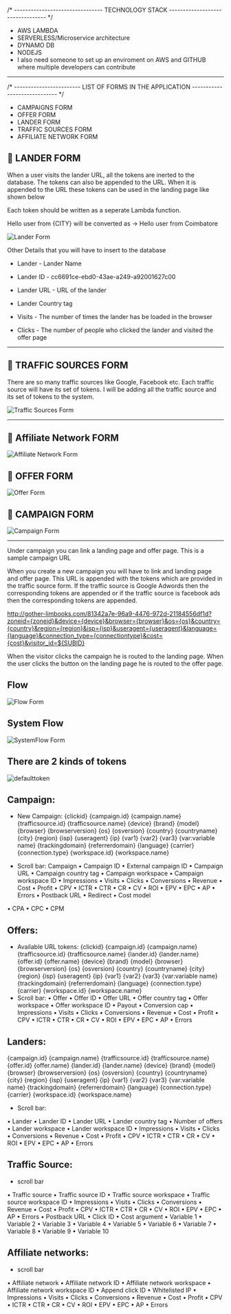 /* -------------------------------- TECHNOLOGY STACK --------------------------------- */

* AWS LAMBDA
* SERVERLESS/Microservice architecture
* DYNAMO DB
* NODEJS
* I also need someone to set up an enviroment on AWS and GITHUB where multiple developers can contribute
---

/* ------------------------ LIST OF FORMS IN THE APPLICATION ----------------------------- */

* CAMPAIGNS FORM
* OFFER FORM
* LANDER FORM
* TRAFFIC SOURCES FORM
* AFFILIATE NETWORK FORM

## :green_book: LANDER FORM

When a user visits the lander URL, all the tokens are inerted to the database. The tokens can also be appended to the URL. When it is appended to the URL these tokens can be used in the landing page like shown below

Each token should be written as a seperate Lambda function.

Hello user from {CITY}  will be converted as -> Hello user from Coimbatore

![Lander Form](images/land.png "Lander Form")

Other Details that you will have to insert to the database

* Lander - Lander Name
* Lander ID - cc6691ce-ebd0-43ae-a249-a92001627c00
* Lander URL - URL of the lander
* Lander Country tag

* Visits  - The number of times the lander has be loaded in the browser
* Clicks  - The number of people who clicked the lander and visited the offer page

---

## :green_book: TRAFFIC SOURCES FORM 

There are so many traffic sources like Google, Facebook etc. Each traffic source will have its set of tokens. I will be adding all the traffic source and its set of tokens to the system.

![Traffic Sources Form](images/traffic.png "Traffic Sources Form")

---

## :green_book: Affiliate Network FORM

![Affiliate Network Form](images/affiliate.png "Affiliate Network Form")

## :green_book: OFFER FORM

![Offer Form](images/offer.png "Offer Form")

## :green_book: CAMPAIGN FORM

![Campaign Form](images/campaign.png "Campaign Form")

---

Under campaign you can link a landing page and offer page. This is a sample campaign URL

When you create a new campaign you will have to link and landing page and offer page. This URL is appended with the tokens which are provided in the traffic source form. If the traffic source is Google Adwords then the corresponding tokens are appended or if the traffic source is facebook ads then the corresponding tokens are appended.

http://gother-limbooks.com/81342a7e-96a9-4476-972d-21184556df1d?zoneid={zoneid}&device={device}&browser={browser}&os={os}&country={country}&region={region}&isp={isp}&useragent={useragent}&language={language}&connection_type={connectiontype}&cost={cost}&visitor_id=${SUBID}

When the visitor clicks the campaign he is routed to the landing page. When the user clicks the button on the landing page he is routed to the offer page.

## Flow

![Flow Form](images/flow.jpg "flow")

## System Flow
![SystemFlow Form](images/systemflow.jpg "flow")


## There are 2 kinds of tokens

![defaulttoken](images/defaulttoken.png "flow")

## Campaign:
* New Campaign:
{clickid}
{campaign.id}
{campaign.name}
{trafficsource.id}
{trafficsource.name}
{device}
{brand}
{model}
{browser}
{browserversion}
{os}
{osversion}
{country}
{countryname}
{city}
{region}
{isp}
{useragent}
{ip}
{var1}
{var2}
{var3}
{var:variable name}
{trackingdomain}
{referrerdomain}
{language}
{carrier}
{connection.type}
{workspace.id}
{workspace.name}

* Scroll bar:
    Campaign
•	  Campaign ID
•	  External campaign ID
•	  Campaign URL
•	  Campaign country tag
•	  Campaign workspace
•	  Campaign workspace ID
•	  Impressions
•	  Visits
•	  Clicks
•	  Conversions
•	  Revenue
•	  Cost
•	  Profit
•	  CPV
•	  ICTR
•	  CTR
•	  CR
•	  CV
•	  ROI
•	  EPV
•	  EPC
•	  AP
•	  Errors
•	  Postback URL
•	  Redirect
•	  Cost model

•	  CPA
•	  CPC
•	  CPM

## Offers:
* Available URL tokens:
{clickid}
{campaign.id}
{campaign.name}
{trafficsource.id}
{trafficsource.name}
{lander.id}
{lander.name}
{offer.id}
{offer.name}
{device}
{brand}
{model}
{browser}
{browserversion}
{os}
{osversion}
{country}
{countryname}
{city}
{region}
{isp}
{useragent}
{ip}
{var1}
{var2}
{var3}
{var:variable name}
{trackingdomain}
{referrerdomain}
{language}
{connection.type}
{carrier}
{workspace.id}
{workspace.name}
* Scroll bar:
•	  Offer
•	  Offer ID
•	  Offer URL
•	  Offer country tag
•	  Offer workspace
•	  Offer workspace ID
•	  Payout
•	  Conversion cap
•	  Impressions
•	  Visits
•	  Clicks
•	  Conversions
•	  Revenue
•	  Cost
•	  Profit
•	  CPV
•	  ICTR
•	  CTR
•	  CR
•	  CV
•	  ROI
•	  EPV
•	  EPC
•	  AP
•	  Errors


## Landers:

{campaign.id}
{campaign.name}
{trafficsource.id}
{trafficsource.name}
{offer.id}
{offer.name}
{lander.id}
{lander.name}
{device}
{brand}
{model}
{browser}
{browserversion}
{os}
{osversion}
{country}
{countryname}
{city}
{region}
{isp}
{useragent}
{ip}
{var1}
{var2}
{var3}
{var:variable name}
{trackingdomain}
{referrerdomain}
{language}
{connection.type}
{carrier}
{workspace.id}
{workspace.name}
* Scroll bar:

•	  Lander
•	  Lander ID
•	  Lander URL
•	  Lander country tag
•	  Number of offers
•	  Lander workspace
•	  Lander workspace ID
•	  Impressions
•	  Visits
•	  Clicks
•	  Conversions
•	  Revenue
•	  Cost
•	  Profit
•	  CPV
•	  ICTR
•	  CTR
•	  CR
•	  CV
•	  ROI
•	  EPV
•	  EPC
•	  AP
•	  Errors

## Traffic Source:
* scroll bar

•	 Traffic source
•	  Traffic source ID
•	  Traffic source workspace
•	  Traffic source workspace ID
•	  Impressions
•	  Visits
•	  Clicks
•	  Conversions
•	  Revenue
•	  Cost
•	  Profit
•	  CPV
•	  ICTR
•	  CTR
•	  CR
•	  CV
•	  ROI
•	  EPV
•	  EPC
•	  AP
•	  Errors
•	  Postback URL
•	  Click ID
•	  Cost argument
•	  Variable 1
•	  Variable 2
•	  Variable 3
•	  Variable 4
•	  Variable 5
•	  Variable 6
•	  Variable 7
•	  Variable 8
•	  Variable 9
•	  Variable 10


## Affiliate networks:
* scroll bar

•	Affiliate network
•	  Affiliate network ID
•	  Affiliate network workspace
•	  Affiliate network workspace ID
•	  Append click ID
•	  Whitelisted IP
•	  Impressions
•	  Visits
•	  Clicks
•	  Conversions
•	  Revenue
•	  Cost
•	  Profit
•	  CPV
•	  ICTR
•	  CTR
•	  CR
•	  CV
•	  ROI
•	  EPV
•	  EPC
•	  AP
•	  Errors



